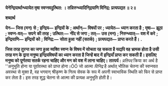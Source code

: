 **येनेन्द्रियार्थान्ध्यायेत मृषा स्वप्नवदुत्थित: ।** **तन्निरुन्ध्यादिनि्द्रयाणि विनिद्र: प्रत्यपद्यत ॥ २॥** 

**शब्दार्थ** 

**येन—** **जिस (मन) से** **; इन्द्रिय—** **इन्द्रियों के** **; अर्थान्—** **विषयों पर** **; ध्यायेत—** **ध्यान करता है** **; मृषा—** **झूठा** **; स्वप्न-वत्—** **सपने** **की तरह** **; उत्थित:—** **नींद से जगा** **; तत्—** **उस (मन)** **; निरुन्ध्यात्—** **वश में करे** **; इन्द्रियाणि—** **इन्द्रियों को** **; विनिद्र:—** **सोता हुआ** **नहीं (सतर्क)** **; प्रत्यपद्यत—** **प्राप्त करते हैं।** **.** 

**जिस तरह तुरन्त का जगा हुआ व्यक्ति स्वप्न के विषय में सोचता रह सकता है यद्यपि वह** **भ्रामक होता है उसी तरह मन के द्वारा मनुष्य इन्द्रियविषयों का ध्यान करता है जिन्हें बाद में** **इन्द्रियाँ प्राप्त कर सकती हैं। इसलिए मनुष्य को पूर्णतया सतर्क रहना चाहिए और मन को वश** **में लाना चाहिए।** **तात्पर्य :** *प्रतिपद* क्रिया का अर्थ है ''अनुभूति होना या पूर्वावस्था को प्राप्त होना।ÓÓ जो आत्मा *विनिद्र* है अर्थात् भौतिक चेतना की स्वप्नवत अवस्था से मुक्त है, वह भगवान् श्रीकृष्ण के नित्य सेवक के रूप में अपनी स्वाभाविक स्थिति को फिर से प्राप्त कर लेता है। इस तरह शुद्ध चेतना से आत्मा की प्रत्यक्ष अनुभूति होती है।  
